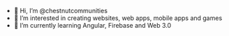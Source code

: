 - 👋 Hi, I’m @chestnutcommunities
- 👀 I’m interested in creating websites, web apps, mobile apps and games
- 🌱 I’m currently learning Angular, Firebase and Web 3.0

<!---
chestnutcommunities/chestnutcommunities is a ✨ special ✨ repository because its `README.md` (this file) appears on your GitHub profile.
You can click the Preview link to take a look at your changes.
--->
